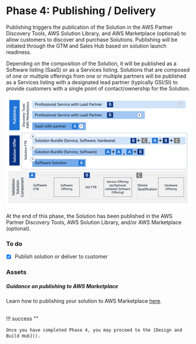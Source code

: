 # Phase 4: Publishing / Delivery
Publishing triggers the publication of the Solution in the AWS Partner Discovery Tools, AWS Solution Library, and AWS Marketplace (optional) to allow customers to discover and purchase Solutions. Publishing will be initiated through the GTM and Sales Hub based on solution launch readiness.

Depending on the composition of the Solution, it will be published as a Software listing (SaaS) or as a Services listing. Solutions that are composed of one or multiple offerings from one or multiple partners will be published as a Services listing with a designated lead partner (typically GSI/SI) to provide customers with a single point of contact/ownership for the Solution.

![Publishing](/../../../resources/images/publishing.png)

At the end of this phase, the Solution has been published in the AWS Partner Discovery Tools, AWS Solution Library, and/or AWS Marketplace (optional).

### To do
- [x] Publish solution or deliver to customer

### Assets

##### Guidance on publishing to AWS Marketplace
Learn how to publishing your solution to AWS Marketplace [here](https://docs.aws.amazon.com/marketplace/latest/userguide/ml-publishing-your-product-in-aws-marketplace.html).


<br>
!!! success ""

    Once you have completed Phase 4, you may proceed to the [Design and Build Hub]().
<br>